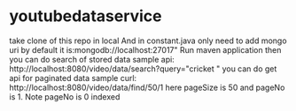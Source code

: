 # youtubedataservice
take clone of this repo in local
And in constant.java only need to add mongo uri by default it is:mongodb://localhost:27017"
Run maven application
then you can do search of stored data sample api: http://localhost:8080/video/data/search?query="cricket "
you can do get api for paginated data sample curl: http://localhost:8080/video/data/find/50/1
here pageSize is 50 and pageNo is 1. Note pageNo is 0 indexed

